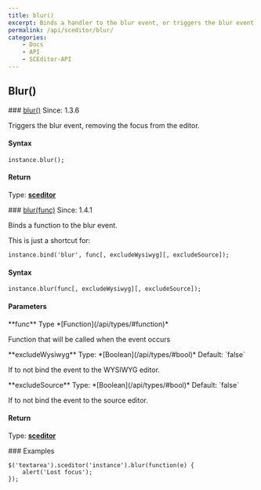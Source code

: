 ```yaml
---
title: blur()
excerpt: Binds a handler to the blur event, or triggers the blur event.
permalink: /api/sceditor/blur/
categories:
    - Docs
    - API
    - SCEditor-API
---
```

## Blur()

<article class="api method" markdown="1">
### <a id="blur" href="#blur">blur()</a> <span class="since">Since: 1.3.6</span>

Triggers the blur event, removing the focus from the editor.


#### Syntax

	instance.blur();


#### Return

Type: **[sceditor](/api/types/#sceditor)**
</article>



<article class="api method" markdown="1">
### <a id="blur-func" href="#blur-func">blur(func)</a> <span class="since">Since: 1.4.1</span>

Binds a function to the blur event.

This is just a shortcut for:

	instance.bind('blur', func[, excludeWysiwyg][, excludeSource]);


#### Syntax

	instance.blur(func[, excludeWysiwyg][, excludeSource]);


#### Parameters

<div class="parameters">
<div class="parameter" markdown="1">
**func**  
Type *[Function](/api/types/#function)*

Function that will be called when the event occurs
</div>

<div class="parameter" markdown="1">
**excludeWysiwyg**  
Type: *[Boolean](/api/types/#bool)*  
Default: `false`

If to not bind the event to the WYSIWYG editor.
</div>

<div class="parameter" markdown="1">
**excludeSource**  
Type: *[Boolean](/api/types/#bool)*  
Default: `false`

If to not bind the event to the source editor.
</div>
</div>


#### Return

Type: **[sceditor](/api/types/#sceditor)**


<article class="api examples" markdown="1">
### Examples

	$('textarea').sceditor('instance').blur(function(e) {
		alert('Lost focus');
	});

</article>
</article>

